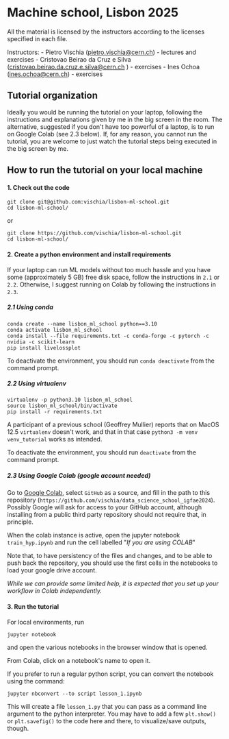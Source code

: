 # Machine school, Lisbon 2025

All the material is licensed by the instructors according to the licenses specified in each file.
    
Instructors:
    - Pietro Vischia (pietro.vischia@cern.ch) - lectures and exercises
    - Cristovao Beirao da Cruz e Silva (cristovao.beirao.da.cruz.e.silva@cern.ch ) - exercises
    - Ines Ochoa (ines.ochoa@cern.ch) - exercises


## Tutorial organization

Ideally you would be running the tutorial on your laptop, following the instructions and explanations given by me in the big screen in the room.
The alternative, suggested if you don't have too powerful of a laptop, is to run on Google Colab (see 2.3 below).
If, for any reason, you cannot run the tutorial, you are welcome to just watch the tutorial steps being executed in the big screen by me.

## How to run the tutorial on your local machine

#### 1. Check out the code
```
git clone git@github.com:vischia/lisbon-ml-school.git
cd lisbon-ml-school/
```
or
```
git clone https://github.com/vischia/lisbon-ml-school.git
cd lisbon-ml-school/
```

#### 2. Create a python environment and install requirements

If your laptop can run ML models without too much hassle and you have some (approximately 5 GB) free disk space, follow the instructions in `2.1` or `2.2`. Otherwise, I suggest running on Colab by following the instructions in `2.3`.
    
##### 2.1 Using conda

```
conda create --name lisbon_ml_school python==3.10
conda activate lisbon_ml_school
conda install --file requirements.txt -c conda-forge -c pytorch -c nvidia -c scikit-learn
pip install livelossplot
```

To deactivate the environment, you should run `conda deactivate` from the command prompt.

##### 2.2 Using virtualenv

```
virtualenv -p python3.10 lisbon_ml_school
source lisbon_ml_school/bin/activate
pip install -r requirements.txt
```

A participant of a previous school (Geoffrey Mullier) reports that on MacOS 12.5 `virtualenv` doesn't work, and that in that case `python3 -m venv venv_tutorial` works as intended.

To deactivate the environment, you should run `deactivate` from the command prompt.

##### 2.3 Using Google Colab (google account needed)

Go to [Google Colab](https://colab.research.google.com/), select `GitHub` as a source, and fill in the path to this repository (`https://github.com/vischia/data_science_school_igfae2024`). Possibly Google will ask for access to your GitHub account, although installing from a public third party repository should not require that, in principle.

When the colab instance is active, open the jupyter notebook `train_hyp.ipynb` and run the cell labelled "*If you are using COLAB*"

Note that, to have persistency of the files and changes, and to be able to push back the repository, you should use the first cells in the notebooks to load your google drive account.

*While we can provide some limited help, it is expected that you set up your workflow in Colab independently.*


#### 3. Run the tutorial

For local environments, run

```
jupyter notebook
```

and open the various notebooks in the browser window that is opened.

From Colab, click on a notebook's name to open it.

If you prefer to run a regular python script, you can convert the notebook using the command:

```
jupyter nbconvert --to script lesson_1.ipynb
```

This will create a file `lesson_1.py` that you can pass as a command line argument to the python interpreter.
You may have to add a few `plt.show()` or `plt.savefig()` to the code here and there, to visualize/save outputs, though.
